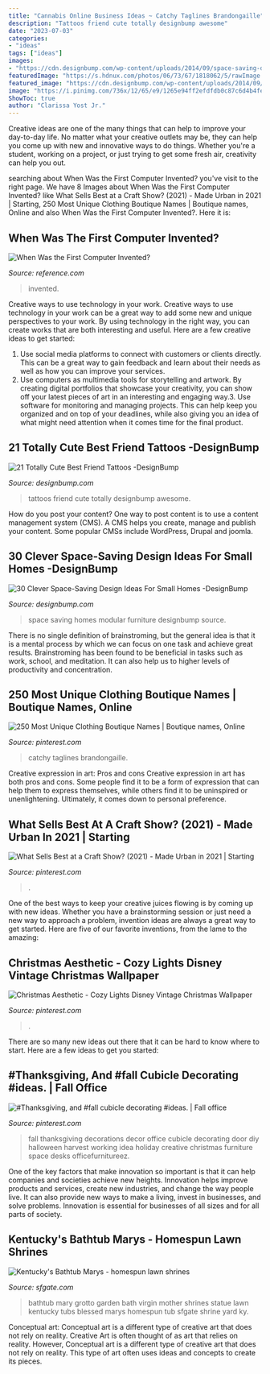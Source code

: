 ```yaml
---
title: "Cannabis Online Business Ideas ~ Catchy Taglines Brandongaille"
description: "Tattoos friend cute totally designbump awesome"
date: "2023-07-03"
categories:
- "ideas"
tags: ["ideas"]
images:
- "https://cdn.designbump.com/wp-content/uploads/2014/09/space-saving-design-ideas-032-2.jpg"
featuredImage: "https://s.hdnux.com/photos/06/73/67/1818062/5/rawImage.jpg"
featured_image: "https://cdn.designbump.com/wp-content/uploads/2014/09/space-saving-design-ideas-032-2.jpg"
image: "https://i.pinimg.com/736x/12/65/e9/1265e94ff2efdfdb0c87c6d4b4fe0739.jpg"
ShowToc: true
author: "Clarissa Yost Jr."
---
```



Creative ideas are one of the many things that can help to improve your day-to-day life. No matter what your creative outlets may be, they can help you come up with new and innovative ways to do things. Whether you're a student, working on a project, or just trying to get some fresh air, creativity can help you out.

	

		
searching about When Was the First Computer Invented? you've visit to the right page. We have 8 Images about When Was the First Computer Invented? like What Sells Best at a Craft Show? (2021) - Made Urban in 2021 | Starting, 250 Most Unique Clothing Boutique Names | Boutique names, Online and also When Was the First Computer Invented?. Here it is:
		
    
## When Was The First Computer Invented?

<img loading=lazy src="https://images.reference.com/amg-cms-reference-images/media/first-computer-invented_d186937e54be9009.jpg" onerror="this.onerror=null;this.src='https://tse4.mm.bing.net/th?id=OIP.ApiPh_dBDrCYq90RmkEJwAHaEK&amp;pid=15.1';" alt="When Was the First Computer Invented?">

_Source: reference.com_

>invented. 

	

Creative ways to use technology in your work.
Creative ways to use technology in your work can be a great way to add some new and unique perspectives to your work. By using technology in the right way, you can create works that are both interesting and useful. Here are a few creative ideas to get started: 
1. Use social media platforms to connect with customers or clients directly. This can be a great way to gain feedback and learn about their needs as well as how you can improve your services.
2. Use computers as multimedia tools for storytelling and artwork. By creating digital portfolios that showcase your creativity, you can show off your latest pieces of art in an interesting and engaging way.3. Use software for monitoring and managing projects. This can help keep you organized and on top of your deadlines, while also giving you an idea of what might need attention when it comes time for the final product.
    
## 21 Totally Cute Best Friend Tattoos -DesignBump

<img loading=lazy src="https://designbump.com/wp-content/uploads/2015/11/Friendship-quote-tattoos.jpg" onerror="this.onerror=null;this.src='https://tse2.mm.bing.net/th?id=OIP.Hul4HicxeWN-vpzjvEd7YQHaLH&amp;pid=15.1';" alt="21 Totally Cute Best Friend Tattoos -DesignBump">

_Source: designbump.com_

>tattoos friend cute totally designbump awesome. 

	

How do you post your content?
One way to post content is to use a content management system (CMS). A CMS helps you create, manage and publish your content. Some popular CMSs include WordPress, Drupal and joomla.

    
## 30 Clever Space-Saving Design Ideas For Small Homes -DesignBump

<img loading=lazy src="https://cdn.designbump.com/wp-content/uploads/2014/09/space-saving-design-ideas-032-2.jpg" onerror="this.onerror=null;this.src='https://tse4.mm.bing.net/th?id=OIP.j3O2Rr_UoQCcU8IQ0FvK8QHaE7&amp;pid=15.1';" alt="30 Clever Space-Saving Design Ideas For Small Homes -DesignBump">

_Source: designbump.com_

>space saving homes modular furniture designbump source. 

	

There is no single definition of brainstroming, but the general idea is that it is a mental process by which we can focus on one task and achieve great results. Brainstroming has been found to be beneficial in tasks such as work, school, and meditation. It can also help us to higher levels of productivity and concentration.

    
## 250 Most Unique Clothing Boutique Names | Boutique Names, Online

<img loading=lazy src="https://i.pinimg.com/736x/c2/c2/72/c2c2729ceb3dc45db05a64d1b8f17ca1.jpg" onerror="this.onerror=null;this.src='https://tse1.mm.bing.net/th?id=OIP.saCPmj91cq-WIS0aEihs7QHaLG&amp;pid=15.1';" alt="250 Most Unique Clothing Boutique Names | Boutique names, Online">

_Source: pinterest.com_

>catchy taglines brandongaille. 

	

Creative expression in art: Pros and cons
Creative expression in art has both pros and cons. Some people find it to be a form of expression that can help them to express themselves, while others find it to be uninspired or unenlightening. Ultimately, it comes down to personal preference.

    
## What Sells Best At A Craft Show? (2021) - Made Urban In 2021 | Starting

<img loading=lazy src="https://i.pinimg.com/736x/0c/36/5d/0c365db481cba6904396a691dffe67d4.jpg" onerror="this.onerror=null;this.src='https://tse1.mm.bing.net/th?id=OIP.ylY-j_2hWlciMvOtz7eKZwHaLd&amp;pid=15.1';" alt="What Sells Best at a Craft Show? (2021) - Made Urban in 2021 | Starting">

_Source: pinterest.com_

>. 

	

One of the best ways to keep your creative juices flowing is by coming up with new ideas. Whether you have a brainstorming session or just need a new way to approach a problem, invention ideas are always a great way to get started. Here are five of our favorite inventions, from the lame to the amazing: 

    
## Christmas Aesthetic - Cozy Lights Disney Vintage Christmas Wallpaper

<img loading=lazy src="https://i.pinimg.com/736x/5b/db/ee/5bdbeef4224bf9a9e29850783ddf4d57.jpg" onerror="this.onerror=null;this.src='https://tse1.mm.bing.net/th?id=OIP.T78wpfauJ6v1Kwwn1KkiGAHaKd&amp;pid=15.1';" alt="Christmas Aesthetic - Cozy Lights Disney Vintage Christmas Wallpaper">

_Source: pinterest.com_

>. 

	

There are so many new ideas out there that it can be hard to know where to start. Here are a few ideas to get you started: 

    
## #Thanksgiving, And #fall Cubicle Decorating #ideas. | Fall Office

<img loading=lazy src="https://i.pinimg.com/736x/12/65/e9/1265e94ff2efdfdb0c87c6d4b4fe0739.jpg" onerror="this.onerror=null;this.src='https://tse4.mm.bing.net/th?id=OIP.awFAK7_jI53fp_MAxVqAegHaFj&amp;pid=15.1';" alt="#Thanksgiving, and #fall cubicle decorating #ideas. | Fall office">

_Source: pinterest.com_

>fall thanksgiving decorations decor office cubicle decorating door diy halloween harvest working idea holiday creative christmas furniture space desks officefurnitureez. 

	

One of the key factors that make innovation so important is that it can help companies and societies achieve new heights. Innovation helps improve products and services, create new industries, and change the way people live. It can also provide new ways to make a living, invest in businesses, and solve problems. Innovation is essential for businesses of all sizes and for all parts of society.

    
## Kentucky&#039;s Bathtub Marys - Homespun Lawn Shrines

<img loading=lazy src="https://s.hdnux.com/photos/06/73/67/1818062/5/rawImage.jpg" onerror="this.onerror=null;this.src='https://tse1.mm.bing.net/th?id=OIP.d83MDx7_WONp98EXz6XFMQHaJ4&amp;pid=15.1';" alt="Kentucky&#039;s Bathtub Marys - homespun lawn shrines">

_Source: sfgate.com_

>bathtub mary grotto garden bath virgin mother shrines statue lawn kentucky tubs blessed marys homespun tub sfgate shrine yard ky. 

	

Conceptual art: Conceptual art is a different type of creative art that does not rely on reality.
Creative Art is often thought of as art that relies on reality. However, Conceptual art is a different type of creative art that does not rely on reality. This type of art often uses ideas and concepts to create its pieces.

